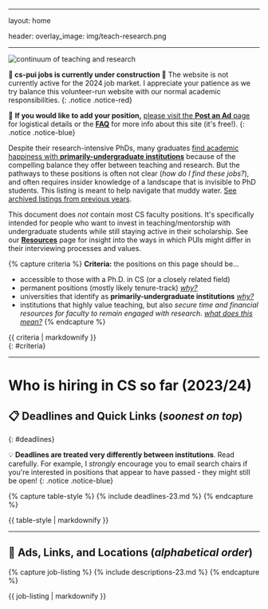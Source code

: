 
---
layout: home

header: 
    overlay_image: img/teach-research.png

---
<link rel="stylesheet" href="cspui.css">

![continuum of teaching and research](img/cs-pui-listing.jpg)

**📢 cs-pui jobs is currently under construction 📢** The website is not currently active for the 2024 job market. I appreciate your patience as we try balance this volunteer-run website with our normal academic responsibilities. 
{: .notice .notice-red}


📣 **If you would like to add your position,** [please visit the **Post an Ad** page](/posting) for logistical details or the [**FAQ**](/faq) for more info about this site (it's free!). 
{: .notice .notice-blue}


Despite their research-intensive PhDs, many graduates [find academic happiness with **primarily-undergraduate institutions**](https://medium.com/bucknell-hci/the-jobs-i-didnt-see-my-misconceptions-of-the-academic-job-market-9cb98b057422) because of the compelling balance they offer between teaching and research. But the pathways to these positions is often not clear (_how do I find these jobs?_), and often requires insider knowledge of a landscape that is invisible to PhD students. This listing is meant to help navigate that muddy water. [See archived listings from previous years](faq#archive).

This document does _not_ contain most CS faculty positions. It's specifically intended for people who want to invest in teaching/mentorship with undergraduate students while still staying active in their scholarship. See our [**Resources**](resources) page for insight into the ways in which PUIs might differ in their interviewing processes and values. 

{% capture criteria %}
**Criteria:** the positions on this page should be...
- accessible to those with a Ph.D. in CS (or a closely related field)
- permanent positions (mostly likely tenure-track) [_why?_](faq#scope)
- universities that identify as **primarily-undergraduate institutions** [_why?_](faq#scope)
- institutions that highly value teaching, but also _secure time and financial resources for faculty to remain engaged with research_. [_what does this mean?_](faq#research)
{% endcapture %}
<div class="notice notice-gray">{{ criteria | markdownify }}</div>
{: #criteria}

------------

# Who is hiring in CS so far (2023/24)


## 📋 Deadlines and Quick Links (_soonest on top_)
{: #deadlines}

💡 **Deadlines are treated very differently between institutions**. Read carefully. For example, I _strongly_ encourage you to email search chairs if you're interested in positions that appear to have passed - they might still be open!
{: .notice .notice-blue}

{% capture table-style %}
{% include deadlines-23.md %}
{% endcapture %}
<div class="styled-table"> {{ table-style | markdownify }} </div>


------------

## 📣  Ads, Links, and Locations (_alphabetical order_) 

{% capture job-listing %}
{% include descriptions-23.md %}
{% endcapture %}
<div class="jobs"> {{ job-listing | markdownify }} </div>
